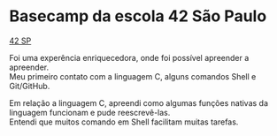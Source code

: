 # Basecamp da escola 42 São Paulo

[42 SP](https://www.42sp.org.br/)

<p>Foi uma experência enriquecedora, onde foi possível apreender a apreender.<br>
Meu primeiro contato com a linguagem C, alguns comandos Shell e Git/GitHub.</p>

<p>Em relação a linguagem C, apreendi como algumas funções nativas da linguagem funcionam e pude reescrevê-las.<br>
Entendi que muitos comando em Shell facilitam muitas tarefas.</p>

